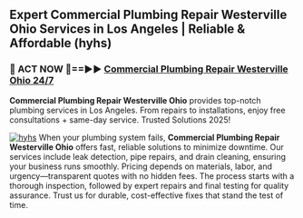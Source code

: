 ## Expert Commercial Plumbing Repair Westerville Ohio Services in Los Angeles | Reliable & Affordable (hyhs)  

<h3>🚿 ACT NOW 🌟==►► <a href="https://tinyurl.com/2ne6vx2x" rel="nofollow">Commercial Plumbing Repair Westerville Ohio 24/7</a></h3>

**Commercial Plumbing Repair Westerville Ohio** provides top-notch plumbing services in Los Angeles. From repairs to installations, enjoy free consultations + same-day service. Trusted Solutions 2025!

[![hyhs](https://i.imgur.com/4PFF4AK.jpeg)](https://tinyurl.com/2ne6vx2x)
When your plumbing system fails, **Commercial Plumbing Repair Westerville Ohio** offers fast, reliable solutions to minimize downtime. Our services include leak detection, pipe repairs, and drain cleaning, ensuring your business runs smoothly. Pricing depends on materials, labor, and urgency—transparent quotes with no hidden fees. The process starts with a thorough inspection, followed by expert repairs and final testing for quality assurance. Trust us for durable, cost-effective fixes that stand the test of time.